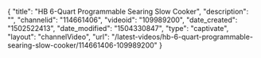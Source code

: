 {
    "title": "HB 6-Quart Programmable Searing Slow Cooker",
    "description": "",
    "channelid": "114661406",
    "videoid": "109989200",
    "date_created": "1502522413",
    "date_modified": "1504330847",
    "type": "captivate",
    "layout": "channelVideo",
    "url": "\/latest-videos\/hb-6-quart-programmable-searing-slow-cooker\/114661406-109989200"
}